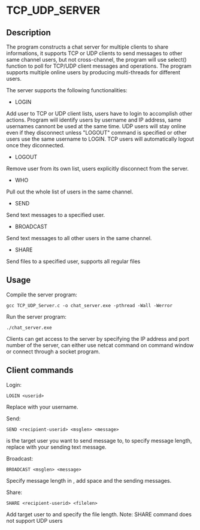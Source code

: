# TCP_UDP_SERVER
## Description
The program constructs a chat server for multiple clients to share informations, it supports TCP or UDP clients to send messages to other same channel users, but not cross-channel, the program will use select() function to poll for TCP/UDP client messages and operations. The program supports multiple online users by producing multi-threads for different users.

The server supports the following functionalities:

- LOGIN

Add user to TCP or UDP client lists, users have to login to accomplish other actions. Program will identify users by username and IP address, same usernames cannont be used at the same time. UDP users will stay online even if they disconnect unless "LOGOUT" command is specified or other users use the same username to LOGIN. TCP users will automatically logout once they diconnected.

- LOGOUT

Remove user from its own list, users explicitly disconnect from the server.

- WHO

Pull out the whole list of users in the same channel.

- SEND

Send text messages to a specified user.

- BROADCAST

Send text messages to all other users in the same channel.

- SHARE

Send files to a specified user, supports all regular files

## Usage

Compile the server program:
```
gcc TCP_UDP_Server.c -o chat_server.exe -pthread -Wall -Werror
```

Run the server program: 
```
./chat_server.exe
```

Clients can get access to the server by specifying the IP address and port number of the server, can either use netcat command on command window or connect through a socket program.

## Client commands

Login: 
```
LOGIN <userid>
```

Replace <userid> with your username.

Send:
```
SEND <recipient-userid> <msglen> <message>
```

<recipient-userid> is the target user you want to send message to, <msglen> to specify message length, replace <message> with your sending text message.
 
Broadcast:
```
BROADCAST <msglen> <message>
```

Specify message length in <msglen>, add space and the sending messages.
 
Share:
```
SHARE <recipient-userid> <filelen>
```

Add target user to <recipient-userid> and specify the file length. Note: SHARE command does not support UDP users
